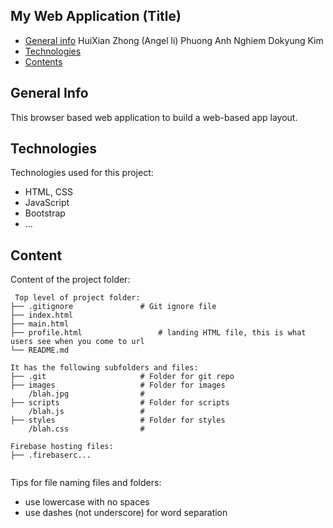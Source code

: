 ## My Web Application (Title)

* [General info](#general-info)
HuiXian Zhong (Angel li)
Phuong Anh Nghiem
Dokyung Kim
* [Technologies](#technologies)
* [Contents](#content)

## General Info
This browser based web application to build
a web-based app layout.
	
## Technologies
Technologies used for this project:
* HTML, CSS
* JavaScript
* Bootstrap 
* ...
	
## Content
Content of the project folder:

```
 Top level of project folder: 
├── .gitignore               # Git ignore file
├── index.html  
├── main.html    
├── profile.html                 # landing HTML file, this is what users see when you come to url
└── README.md

It has the following subfolders and files:
├── .git                     # Folder for git repo
├── images                   # Folder for images
    /blah.jpg                # 
├── scripts                  # Folder for scripts
    /blah.js                 # 
├── styles                   # Folder for styles
    /blah.css                # 

Firebase hosting files: 
├── .firebaserc...


```

Tips for file naming files and folders:
* use lowercase with no spaces
* use dashes (not underscore) for word separation

